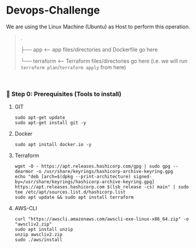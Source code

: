 # Devops-Challenge
We are using the Linux Machine (Ubuntu) as Host to perform this operation.

> .
> 
> ├── app <-- app files/directories and Dockerfile go here
> 
> └── terraform <-- Terraform files/directories go here (i.e. we will run `terraform plan`/`terraform apply` from here)
<br>

### 🌱 Step 0: Prerequisites (Tools to install)
1. GIT
   ```
   sudo apt-get update
   sudo apt-get install git -y
   ```
2. Docker
   ```
   sudo apt install docker.io -y
   ```
3. Terraform
   ```
   wget -O - https://apt.releases.hashicorp.com/gpg | sudo gpg --dearmor -o /usr/share/keyrings/hashicorp-archive-keyring.gpg
   echo "deb [arch=$(dpkg --print-architecture) signed-by=/usr/share/keyrings/hashicorp-archive-keyring.gpg] https://apt.releases.hashicorp.com $(lsb_release -cs) main" | sudo tee /etc/apt/sources.list.d/hashicorp.list
   sudo apt update && sudo apt install terraform
   ```
4. AWS-CLI
   ```
   curl "https://awscli.amazonaws.com/awscli-exe-linux-x86_64.zip" -o "awscliv2.zip"
   sudo apt install unzip
   unzip awscliv2.zip
   sudo ./aws/install
   ```

